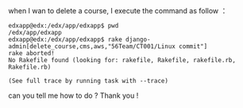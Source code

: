 when I wan to delete a course, I execute the command as follow ：
```
edxapp@edx:/edx/app/edxapp$ pwd
/edx/app/edxapp
edxapp@edx:/edx/app/edxapp$ rake django-admin[delete_course,cms,aws,"56Team/CT001/Linux commit"]
rake aborted!
No Rakefile found (looking for: rakefile, Rakefile, rakefile.rb, Rakefile.rb)

(See full trace by running task with --trace)
```
can you tell me how to do ? Thank you !